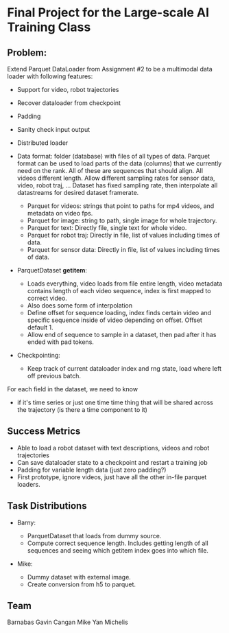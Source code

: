 # Final Project for the Large-scale AI Training Class

## Problem:
Extend Parquet DataLoader from Assignment #2 to be a multimodal data loader with following features:
- Support for video, robot trajectories
- Recover dataloader from checkpoint
- Padding
- Sanity check input output
- Distributed loader

- Data format: folder (database) with files of all types of data. Parquet format can be used to load parts of the data (columns) that we currently need on the rank. All of these are sequences that should align. All videos different length. Allow different sampling rates for sensor data, video, robot traj, ... Dataset has fixed sampling rate, then interpolate all datastreams for desired dataset framerate.
    - Parquet for videos: strings that point to paths for mp4 videos, and metadata on video fps.
    - Parquet for image: string to path, single image for whole trajectory.
    - Parquet for text: Directly file, single text for whole video.
    - Parquet for robot traj: Directly in file, list of values including times of data.
    - Parquet for sensor data: Directly in file, list of values including times of data.

- ParquetDataset __getitem__: 
    - Loads everything, video loads from file entire length, video metadata contains length of each video sequence, index is first mapped to correct video.
    - Also does some form of interpolation
    - Define offset for sequence loading, index finds certain video and specific sequence inside of video depending on offset. Offset default 1.
    - Allow end of sequence to sample in a dataset, then pad after it has ended with pad tokens.

- Checkpointing: 
    - Keep track of current dataloader index and rng state, load where left off previous batch.

For each field in the dataset, we need to know
- if it's time series or just one time time thing that will be shared across the trajectory (is there a time component to it)


## Success Metrics
- Able to load a robot dataset with text descriptions, videos and robot trajectories
- Can save dataloader state to a checkpoint and restart a training job
- Padding for variable length data (just zero padding?)
- First prototype, ignore videos, just have all the other in-file parquet loaders.


## Task Distributions
- Barny:
    - ParquetDataset that loads from dummy source.
    - Compute correct sequence length. Includes getting length of all sequences and seeing which getitem index goes into which file.

- Mike:
    - Dummy dataset with external image.
    - Create conversion from h5 to parquet.


## Team
Barnabas Gavin Cangan
Mike Yan Michelis